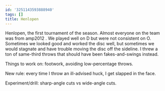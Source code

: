 ```yaml
---
id: '3251143593888940'
tags: []
title: Henlopen
---
```


Henlopen, the first tournament of the season. Almost everyone on the team was from amp2012 . We played well on D but were not consistent on O. Sometimes we looked good and worked the disc well, but sometimes we would stagnate and have trouble moving the disc off the sideline. I threw a ton of same-third throws that should have been fakes-and-swings instead. 

Things to work on: footwork, avoiding low-percentage throws.

New rule: every time I throw an ill-advised huck, I get slapped in the face.

Experiment/drill: sharp-angle cuts vs wide-angle cuts.
